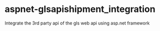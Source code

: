 # aspnet-glsapishipment_integration
Integrate the 3rd party api of the gls web api using asp.net framework
